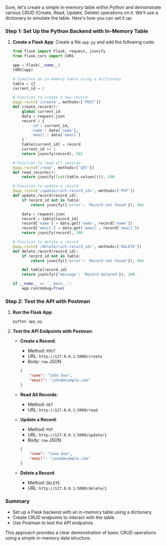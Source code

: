 Sure, let's create a simple in-memory table within Python and demonstrate various CRUD (Create, Read, Update, Delete) operations on it. We'll use a dictionary to simulate the table. Here's how you can set it up:

### Step 1: Set Up the Python Backend with In-Memory Table

1. **Create a Flask App**:
    Create a file `app.py` and add the following code:

    ```python
    from flask import Flask, request, jsonify
    from flask_cors import CORS

    app = Flask(__name__)
    CORS(app)

    # Simulate an in-memory table using a dictionary
    table = {}
    current_id = 1

    # Function to create a new record
    @app.route('/create', methods=['POST'])
    def create_record():
        global current_id
        data = request.json
        record = {
            'id': current_id,
            'name': data['name'],
            'email': data['email']
        }
        table[current_id] = record
        current_id += 1
        return jsonify(record), 201

    # Function to read all records
    @app.route('/read', methods=['GET'])
    def read_records():
        return jsonify(list(table.values())), 200

    # Function to update a record
    @app.route('/update/<int:record_id>', methods=['PUT'])
    def update_record(record_id):
        if record_id not in table:
            return jsonify({'error': 'Record not found'}), 404

        data = request.json
        record = table[record_id]
        record['name'] = data.get('name', record['name'])
        record['email'] = data.get('email', record['email'])
        return jsonify(record), 200

    # Function to delete a record
    @app.route('/delete/<int:record_id>', methods=['DELETE'])
    def delete_record(record_id):
        if record_id not in table:
            return jsonify({'error': 'Record not found'}), 404

        del table[record_id]
        return jsonify({'message': 'Record deleted'}), 200

    if __name__ == '__main__':
        app.run(debug=True)
    ```

### Step 2: Test the API with Postman

1. **Run the Flask App**:
    ```sh
    python app.py
    ```

2. **Test the API Endpoints with Postman**:
    - **Create a Record**:
        - Method: `POST`
        - URL: `http://127.0.0.1:5000/create`
        - Body: `raw` JSON
        ```json
        {
            "name": "John Doe",
            "email": "john@example.com"
        }
        ```
    - **Read All Records**:
        - Method: `GET`
        - URL: `http://127.0.0.1:5000/read`

    - **Update a Record**:
        - Method: `PUT`
        - URL: `http://127.0.0.1:5000/update/1`
        - Body: `raw` JSON
        ```json
        {
            "name": "Jane Doe",
            "email": "jane@example.com"
        }
        ```

    - **Delete a Record**:
        - Method: `DELETE`
        - URL: `http://127.0.0.1:5000/delete/1`

### Summary
- Set up a Flask backend with an in-memory table using a dictionary.
- Create CRUD endpoints to interact with the table.
- Use Postman to test the API endpoints.

This approach provides a clear demonstration of basic CRUD operations using a simple in-memory data structure.
